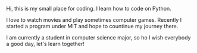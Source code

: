 Hi, this is my small place for coding. I learn how to code on Python. 

I love to watch movies and play sometimes computer games. Recently I started a program under MIT and hope to countinue my journey there.

I am currently a student in computer science major, so ho
I wish everybody a good day, let's learn together!
